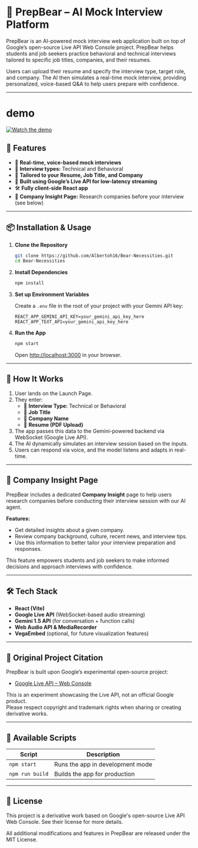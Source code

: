 # 🐻 PrepBear – AI Mock Interview Platform

PrepBear is an AI-powered mock interview web application built on top of Google’s open-source Live API Web Console project. PrepBear helps students and job seekers practice behavioral and technical interviews tailored to specific job titles, companies, and their resumes.

Users can upload their resume and specify the interview type, target role, and company. The AI then simulates a real-time mock interview, providing personalized, voice-based Q&A to help users prepare with confidence.

---
# demo
[![Watch the demo](https://img.youtube.com/vi/uNDWa84R2Aw/0.jpg)](https://youtu.be/uNDWa84R2Aw)

## 🚀 Features

- 🎤 **Real-time, voice-based mock interviews**
- 🧠 **Interview types:** Technical and Behavioral
- 🧾 **Tailored to your Resume, Job Title, and Company**
- 🦜 **Built using Google’s Live API for low-latency streaming**
- 🛠️ **Fully client-side React app**
- 🏢 **Company Insight Page:** Research companies before your interview (see below)

---

## 📦 Installation & Usage

1. **Clone the Repository**
    ```bash
    git clone https://github.com/Albertoh16/Bear-Necessities.git
    cd Bear-Necessities
    ```
2. **Install Dependencies**
    ```bash
    npm install
    ```
3. **Set up Environment Variables**

    Create a `.env` file in the root of your project with your Gemini API key:
    ```
    REACT_APP_GEMINI_API_KEY=your_gemini_api_key_here
    REACT_APP_TEXT_API=your_gemini_api_key_here
    ```

4. **Run the App**
    ```bash
    npm start
    ```
    Open [http://localhost:3000](http://localhost:3000) in your browser.

---

## 🧪 How It Works

1. User lands on the Launch Page.
2. They enter:
    - 🎯 **Interview Type:** Technical or Behavioral
    - 💼 **Job Title**
    - 🏢 **Company Name**
    - 📄 **Resume (PDF Upload)**
3. The app passes this data to the Gemini-powered backend via WebSocket (Google Live API).
4. The AI dynamically simulates an interview session based on the inputs.
5. Users can respond via voice, and the model listens and adapts in real-time.

---

## 🏢 Company Insight Page

PrepBear includes a dedicated **Company Insight** page to help users research companies before conducting their interview session with our AI agent.

**Features:**
- Get detailed insights about a given company.
- Review company background, culture, recent news, and interview tips.
- Use this information to better tailor your interview preparation and responses.

This feature empowers students and job seekers to make informed decisions and approach interviews with confidence.

---

## 🛠 Tech Stack

- **React (Vite)**
- **Google Live API** (WebSocket-based audio streaming)
- **Gemini 1.5 API** (for conversation + function calls)
- **Web Audio API & MediaRecorder**
- **VegaEmbed** (optional, for future visualization features)

---

## 🧾 Original Project Citation

PrepBear is built upon Google’s experimental open-source project:

- [Google Live API – Web Console](https://github.com/google/generative-ai-live-api-web)

This is an experiment showcasing the Live API, not an official Google product.  
Please respect copyright and trademark rights when sharing or creating derivative works.

---

## 🧰 Available Scripts

| Script           | Description                        |
|------------------|------------------------------------|
| `npm start`      | Runs the app in development mode    |
| `npm run build`  | Builds the app for production       |

---

## 📄 License

This project is a derivative work based on Google's open-source Live API Web Console. See their license for more details.

All additional modifications and features in PrepBear are released under the MIT License.
